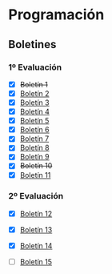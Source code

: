 # Programación

## Boletines

### 1º Evaluación
- [x] ~~Boletín 1~~  
- [x] [Boletín 2](/src/com/programacion/Evaluacion1/boletin02)  
- [x] [Boletín 3](/src/com/programacion/Evaluacion1/boletin03)  
- [x] [Boletín 4](/src/com/programacion/Evaluacion1/boletin04)
- [x] [Boletín 5](/src/com/programacion/Evaluacion1/boletin05)  
- [x] [Boletín 6](/src/com/programacion/Evaluacion1/boletin06)
- [x] [Boletín 7](/src/com/programacion/Evaluacion1/boletin07)  
- [x] [Boletín 8](/src/com/programacion/Evaluacion1/boletin08)  
- [x] [Boletín 9](/src/com/programacion/Evaluacion1/boletin09)  
- [x] ~~Boletín 10~~  
- [x] [Boletín 11](/src/com/programacion/Evaluacion1/boletin11)  

### 2º Evaluación 
- [x] [Boletín 12](/src/com/programacion/Evaluacion2/boletin12)
- [X] [Boletín 13](/src/com/programacion/Evaluacion2/boletin13)
- [x] [Boletín 14](/src/com/programacion/Evaluacion2/boletin14)
- [ ] [Boletín 15](/src/com/programacion/Evaluacion2/boletin15)

